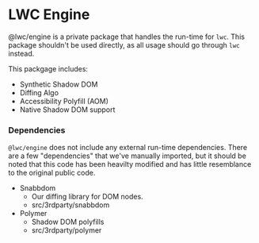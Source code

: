 # LWC Engine

@lwc/engine is a private package that handles the run-time for `lwc`. This package shouldn't be used directly, as all usage should go through `lwc` instead.

This packgage includes:

-   Synthetic Shadow DOM
-   Diffing Algo
-   Accessibility Polyfill (AOM)
-   Native Shadow DOM support

### Dependencies

`@lwc/engine` does not include any external run-time dependencies. There are a few "dependencies" that we've manually imported, but it should be noted that this code has been heavilty modified and has little resemblance to the original public code.

-   Snabbdom
    -   Our diffing library for DOM nodes.
    -   src/3rdparty/snabbdom
-   Polymer
    -   Shadow DOM polyfills
    -   src/3rdparty/polymer
